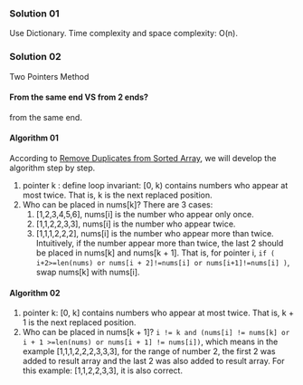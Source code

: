 ### Solution 01
Use Dictionary.
Time complexity and space complexity: O(n).

### Solution 02

Two Pointers Method

#### From the same end VS from 2 ends?
from the same end.

#### Algorithm 01

According to [Remove Duplicates from Sorted Array](../26_Remove_Duplicates_From_Sorted_Array/), we will develop the algorithm step by step.

1. pointer k : define loop invariant: [0, k) contains numbers who appear at most twice. That is, k is the next replaced position.
2. Who can be placed in nums[k]?
   There are 3 cases:
   1. [1,2,3,4,5,6], nums[i] is the number who appear only once. 
   2. [1,1,2,2,3,3], nums[i] is the number who appear twice.
   3. [1,1,1,2,2,2], nums[i] is the number who appear more than twice.
   Intuitively, if the number appear more than twice, the last 2 should be placed in nums[k] and nums[k + 1].
   That is, for pointer i, `if ( i+2>=len(nums) or nums[i + 2]!=nums[i] or nums[i+1]!=nums[i] )`, swap nums[k] with nums[i].

#### Algorithm 02

1. pointer k: [0, k] contains numbers who appear at most twice. That is, k + 1 is the next replaced position.
2. Who can be placed in nums[k + 1]?
   `i != k and (nums[i] != nums[k] or i + 1 >=len(nums) or nums[i + 1] != nums[i])`, which means in the example [1,1,1,2,2,2,3,3,3], for the range of number 2, the first 2 was added to result array and the last 2 was also added to result array. For this example: [1,1,2,2,3,3], it is also correct.
